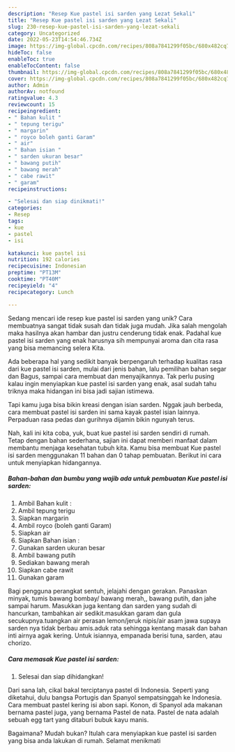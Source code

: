 ```yaml
---
description: "Resep Kue pastel isi sarden yang Lezat Sekali"
title: "Resep Kue pastel isi sarden yang Lezat Sekali"
slug: 230-resep-kue-pastel-isi-sarden-yang-lezat-sekali
category: Uncategorized
date: 2022-05-23T14:54:46.734Z
image: https://img-global.cpcdn.com/recipes/808a7841299f05bc/680x482cq70/kue-pastel-isi-sarden-foto-resep-utama.jpg
hideToc: false
enableToc: true
enableTocContent: false
thumbnail: https://img-global.cpcdn.com/recipes/808a7841299f05bc/680x482cq70/kue-pastel-isi-sarden-foto-resep-utama.jpg
cover: https://img-global.cpcdn.com/recipes/808a7841299f05bc/680x482cq70/kue-pastel-isi-sarden-foto-resep-utama.jpg
author: Admin
authorAv: notfound
ratingvalue: 4.3
reviewcount: 15
recipeingredient:
- " Bahan kulit "
- " tepung terigu"
- " margarin"
- " royco boleh ganti Garam"
- " air"
- " Bahan isian "
- " sarden ukuran besar"
- " bawang putih"
- " bawang merah"
- " cabe rawit"
- " garam"
recipeinstructions:

- "Selesai dan siap dinikmati!"
categories:
- Resep
tags:
- kue
- pastel
- isi

katakunci: kue pastel isi 
nutrition: 192 calories
recipecuisine: Indonesian
preptime: "PT13M"
cooktime: "PT40M"
recipeyield: "4"
recipecategory: Lunch

---
```





Sedang mencari ide resep kue pastel isi sarden yang unik? Cara membuatnya sangat tidak susah dan tidak juga mudah. Jika salah mengolah maka hasilnya akan hambar dan justru cenderung tidak enak. Padahal kue pastel isi sarden yang enak harusnya sih mempunyai aroma dan cita rasa yang bisa memancing selera Kita.





Ada beberapa hal yang sedikit banyak berpengaruh terhadap kualitas rasa dari kue pastel isi sarden, mulai dari jenis bahan, lalu pemilihan bahan segar dan Bagus, sampai cara membuat dan menyajikannya. Tak perlu pusing kalau ingin menyiapkan kue pastel isi sarden yang enak,      asal sudah tahu triknya maka hidangan ini bisa jadi sajian istimewa.














Tapi kamu juga bisa bikin kreasi dengan isian sarden. Nggak jauh berbeda, cara membuat pastel isi sarden ini sama kayak pastel isian lainnya. Perpaduan rasa pedas dan gurihnya dijamin bikin ngunyah terus.






Nah, kali ini kita coba, yuk, buat kue pastel isi sarden sendiri di rumah. Tetap dengan bahan sederhana, sajian ini dapat memberi manfaat dalam membantu menjaga kesehatan tubuh kita. Kamu bisa membuat Kue pastel isi sarden menggunakan 11 bahan dan 0 tahap pembuatan. Berikut ini cara untuk menyiapkan hidangannya.

<!--inarticleads1-->

##### Bahan-bahan dan bumbu yang wajib ada untuk pembuatan Kue pastel isi sarden:

1. Ambil  Bahan kulit :
1. Ambil  tepung terigu
1. Siapkan  margarin
1. Ambil  royco (boleh ganti Garam)
1. Siapkan  air
1. Siapkan  Bahan isian :
1. Gunakan  sarden ukuran besar
1. Ambil  bawang putih
1. Sediakan  bawang merah
1. Siapkan  cabe rawit
1. Gunakan  garam


Bagi pengguna perangkat sentuh, jelajahi dengan gerakan. Panaskan minyak, tumis bawang bombay/ bawang merah,, bawang putih, dan jahe sampai harum. Masukkan juga kentang dan sarden yang sudah di hancurkan, tambahkan air sedikit.masukkan garam dan gula secukupnya.tuangkan air perasan lemon/jeruk nipis/air asam jawa supaya sarden nya tidak berbau amis.aduk rata sehingga kentang masak dan bahan inti airnya agak kering. Untuk isiannya, empanada berisi tuna, sarden, atau chorizo. 

<!--inarticleads2-->

##### Cara memasak Kue pastel isi sarden:


1. Selesai dan siap dihidangkan!

Dari sana lah, cikal bakal terciptanya pastel di Indonesia. Seperti yang diketahui, dulu bangsa Portugis dan Spanyol sempatsinggah ke Indonesia. Cara membuat pastel kering isi abon sapi. Konon, di Spanyol ada makanan bernama pastel juga, yang bernama Pastel de nata. Pastel de nata adalah sebuah egg tart yang ditaburi bubuk kayu manis. 

Bagaimana? Mudah bukan? Itulah cara menyiapkan kue pastel isi sarden yang bisa anda lakukan di rumah. Selamat menikmati
